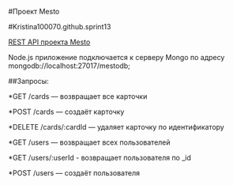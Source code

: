 #Проект Mesto

#Kristina100070.github.sprint13

[REST API проекта Mesto](https://github.com/Kristina100070/Kristina100070.github.sprint13)

Node.js приложение подключается к серверу Mongo по адресу mongodb://localhost:27017/mestodb;

##Запросы: 

*GET /cards — возвращает все карточки

*POST /cards — создаёт карточку

*DELETE /cards/:cardId — удаляет карточку по идентификатору

*GET /users — возвращает всех пользователей

*GET /users/:userId - возвращает пользователя по _id

*POST /users — создаёт пользователя
